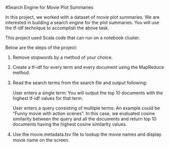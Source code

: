 #Search Engine for Movie Plot Summaries

In this project, we worked with a dataset of movie plot summaries. We are interested in building a search engine for the plot summaries.
You will use the tf-idf technique to accomplish the above task. 

This project used Scala code that can run on a notebook cluster.

Below are the steps of the project:

1. Remove stopwords by a method of your choice.

2. Create a tf-idf for every term and every document using the MapReduce method.

4. Read the search terms from the search ﬁle and output following:

    User enters a single term: You will output the top 10 documents with the highest tf-idf values for that term.

    User enters a query consisting of multiple terms: An example could be “Funny movie with action scenes”. In this case, we evaluated cosine similarity between the query and all the documents and return top 10 documents having the highest cosine similarity values. 

5. Use the movie.metadata.tsv ﬁle to lookup the movie names and display movie name on the screen.
